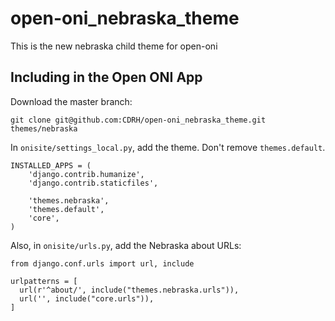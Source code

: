 # open-oni_nebraska_theme
This is the new nebraska child theme for open-oni

## Including in the Open ONI App

Download the master branch:

```
git clone git@github.com:CDRH/open-oni_nebraska_theme.git themes/nebraska
```

In `onisite/settings_local.py`, add the theme.  Don't remove `themes.default`.

```
INSTALLED_APPS = (
    'django.contrib.humanize',
    'django.contrib.staticfiles',

    'themes.nebraska',
    'themes.default',
    'core',
)

```

Also, in `onisite/urls.py`, add the Nebraska about URLs:

```
from django.conf.urls import url, include

urlpatterns = [
  url(r'^about/', include("themes.nebraska.urls")),
  url('', include("core.urls")),
]

```
